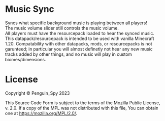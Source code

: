 # Music Sync
Syncs what specific background music is playing between all players!  
The music volume slider still controls the music volume.  
All players must have the resourcepack loaded to hear the synced music.  
This datapack/resourcepack is intended to be used with vanilla Minecraft 1.20. Compatability with other datapacks, mods, or resourcepacks is not garunteed; in particular you will almost definetly not hear any new music tracks added by other things, and no music will play in custom biomes/dimensions.


# License
Copyright © Penguin_Spy 2023  

This Source Code Form is subject to the terms of the Mozilla Public
License, v. 2.0. If a copy of the MPL was not distributed with this
file, You can obtain one at https://mozilla.org/MPL/2.0/.
